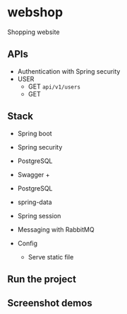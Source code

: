 # webshop
Shopping website 

## APIs
+ Authentication with Spring security 
+ USER 
    + GET `api/v1/users`
    + GET 
    
    
    
    
## Stack
+ Spring boot
+ Spring security 
+ PostgreSQL 
+ Swagger 
    +  
+ PostgreSQL
+ spring-data
+ Spring session


+ Messaging with RabbitMQ

+ Config 
    + Serve static file  



## Run the project 




## Screenshot demos 